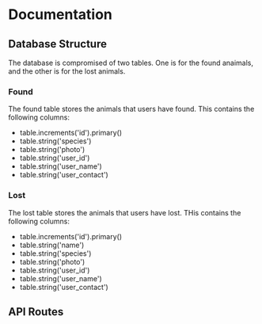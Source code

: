 # Documentation

## Database Structure

The database is compromised of two tables. One is for the found anaimals, and the other is for the lost animals. 

### Found

The found table stores the animals that users have found. This contains the following columns:
- table.increments('id').primary()
- table.string('species')
- table.string('photo')
- table.string('user_id')
- table.string('user_name')
- table.string('user_contact')

### Lost

The lost table stores the animals that users have lost. THis contains the following columns:
- table.increments('id').primary()
- table.string('name')
- table.string('species')
- table.string('photo')
- table.string('user_id')
- table.string('user_name')
- table.string('user_contact')

## API Routes

